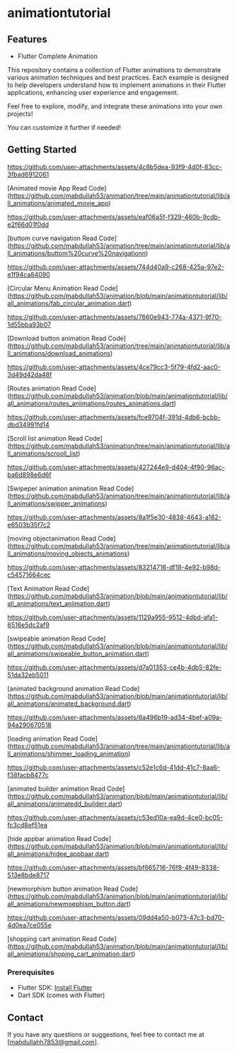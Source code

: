 
# animationtutorial

## Features

- Flutter Complete Animation


  
This repository contains a collection of Flutter animations to demonstrate various animation techniques and best practices. Each example is designed to help developers understand how to implement animations in their Flutter applications, enhancing user experience and engagement.

Feel free to explore, modify, and integrate these animations into your own projects!

You can customize it further if needed!

## Getting Started

https://github.com/user-attachments/assets/4c8b5dea-93f9-4d0f-83cc-3fbad6912061

[Animated movie App Read Code]
(https://github.com/mabdullah53/animation/tree/main/animationtutorial/lib/all_animations/animated_movie_app)


https://github.com/user-attachments/assets/eaf06a5f-f329-460b-9cdb-e2f66d01f0dd

[buttom curve navigation Read Code]
(https://github.com/mabdullah53/animation/tree/main/animationtutorial/lib/all_animations/buttom%20curve%20navigationn)


https://github.com/user-attachments/assets/744d40a9-c268-425a-97e2-e1f94ca84090

[Circular Menu Animation Read Code]
(https://github.com/mabdullah53/animation/blob/main/animationtutorial/lib/all_animations/fab_circular_animation.dart)


https://github.com/user-attachments/assets/7660e943-774a-4371-9f70-1d55bba93b07

[Download button animation Read Code]
(https://github.com/mabdullah53/animation/tree/main/animationtutorial/lib/all_animations/download_animations)


https://github.com/user-attachments/assets/4ce79cc3-5f79-4fd2-aac0-3d49d42da48f

[Routes animation Read Code]
(https://github.com/mabdullah53/animation/blob/main/animationtutorial/lib/all_animations/routes_aniimations/routes_animations.dart)


https://github.com/user-attachments/assets/fce9704f-391d-4db6-bcbb-dbd34991fd14

[Scroll list animation Read Code]
(https://github.com/mabdullah53/animation/tree/main/animationtutorial/lib/all_animations/scrooll_list)


https://github.com/user-attachments/assets/427244e9-d404-4f90-96ac-ba6d898e6d6f

[Swipeper animation animation Read Code]
(https://github.com/mabdullah53/animation/tree/main/animationtutorial/lib/all_animations/swipper_animations)


https://github.com/user-attachments/assets/8a1f5e30-4838-4643-a182-e6503b35f7c2


[moving objectanimation Read Code]
(https://github.com/mabdullah53/animation/tree/main/animationtutorial/lib/all_animations/moving_objects_animations)


https://github.com/user-attachments/assets/83214716-df18-4e92-b98d-c54571664cec

[Text Animation Read Code]
(https://github.com/mabdullah53/animation/blob/main/animationtutorial/lib/all_animations/text_aniimation.dart)


https://github.com/user-attachments/assets/1129a955-9512-4dbd-afa1-6516e5dc2af9

[swipeable animation Read Code]
(https://github.com/mabdullah53/animation/blob/main/animationtutorial/lib/all_animations/swipeable_button_animation.dart)


https://github.com/user-attachments/assets/d7a01353-ce4b-4db5-82fe-51da32eb5011

[animated background animation Read Code]
(https://github.com/mabdullah53/animation/blob/main/animationtutorial/lib/all_animations/animated_background.dart)


https://github.com/user-attachments/assets/6a496b19-ad34-4bef-a09a-94a290670518

[loading animation Read Code]
(https://github.com/mabdullah53/animation/tree/main/animationtutorial/lib/all_animations/shimmer_loading_animation)


https://github.com/user-attachments/assets/c52e1c6d-41dd-41c7-8aa6-f38facb8477c

[animated builder animation Read Code]
(https://github.com/mabdullah53/animation/blob/main/animationtutorial/lib/all_animations/animatedd_builderr.dart)


https://github.com/user-attachments/assets/c53ed10a-ea9d-4ce0-bc05-fc3cd8ef51ea

[hide appbar animation Read Code]
(https://github.com/mabdullah53/animation/blob/main/animationtutorial/lib/all_animations/hidee_appbaar.dart)


https://github.com/user-attachments/assets/bf665716-76f8-4f49-8338-513e8bde8717

[newmorphism button animation Read Code]
(https://github.com/mabdullah53/animation/blob/main/animationtutorial/lib/all_animations/newmoephism_button.dart)


https://github.com/user-attachments/assets/09dd4a50-b073-47c3-bd70-4d0ea7ce055e

[shopping cart animation Read Code]
(https://github.com/mabdullah53/animation/blob/main/animationtutorial/lib/all_animations/shoping_cart_animation.dart)
















### Prerequisites

- Flutter SDK: [Install Flutter](https://flutter.dev/docs/get-started/install)
- Dart SDK (comes with Flutter)


## Contact

If you have any questions or suggestions, feel free to contact me at [mabdullahh7853@gmail.com].
 

 

 
